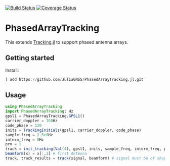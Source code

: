 [![Build Status](https://travis-ci.org/JuliaGNSS/PhasedArrayTracking.jl.svg?branch=master)](https://travis-ci.org/JuliaGNSS/PhasedArrayTracking.jl)
[![Coverage Status](https://coveralls.io/repos/github/JuliaGNSS/PhasedArrayTracking.jl/badge.svg?branch=master)](https://coveralls.io/github/JuliaGNSS/PhasedArrayTracking.jl?branch=master)

# PhasedArrayTracking
This extends [Tracking.jl](https://github.com/JuliaGNSS/Tracking.jl) to support phased antenna arrays.

## Getting started

Install:
```julia
] add https://github.com/JuliaGNSS/PhasedArrayTracking.jl.git
```

## Usage

```julia
using PhasedArrayTracking
import PhasedArrayTracking: Hz
gpsl1 = PhasedArrayTracking.GPSL1()
carrier_doppler = 100Hz
code_phase = 120
inits = TrackingInitials(gpsl1, carrier_doppler, code_phase)
sample_freq = 2.5e6Hz
interm_freq = 0Hz
prn = 1
track = init_tracking(Val(4), gpsl1, inits, sample_freq, interm_freq, prn) # 4 antenna channels
beamform(x) = x[:,1] # first Antenna
track, track_results = track(signal, beamform) # signal must be of shape #samples x #antennas
```
